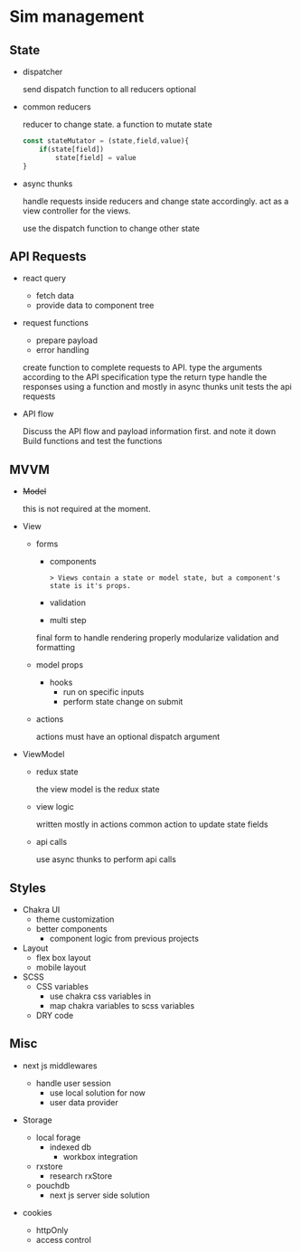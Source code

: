 # Sim management
  
## State
- dispatcher  

	send dispatch function to all reducers optional
	
- common reducers

	reducer to change state. a function to mutate state
	```js
	const stateMutator = (state,field,value){
		if(state[field])
			state[field] = value
	}
	```
	
- async thunks

	handle requests inside reducers and change state accordingly.
	act as a view controller for the views.
	
	use the dispatch function to change other state
	
## API Requests
- react query
	- fetch data
	- provide data to component tree
		
- request functions
	- prepare payload
	- error handling
	
	create function to complete requests to API. 
	type the arguments according to the API specification
	type the return type
	handle the responses using a function and mostly in async thunks
	unit tests the api requests
	
- API flow
	
	Discuss the API flow and payload information first. and note it down
	Build functions and test the functions

## MVVM
- ~~Model~~ 

	this is not required at the moment. 
- View
	- forms
		- components
			
			  > Views contain a state or model state, but a component's state is it's props. 
		- validation
		- multi step
		
		final form to handle rendering 
		properly modularize validation and formatting
		
	- model props
		- hooks
			- run on specific inputs
			- perform state change on submit
		
	- actions
	
		actions must have an optional dispatch argument
		
- ViewModel
	- redux state
		
		the view model is the redux state
		
	- view logic

		written mostly in actions
		common action to update state fields
		
	- api calls
		
		use async thunks to perform api calls
		
## Styles
- Chakra UI
	- theme customization
	- better components
		- component logic from previous projects
- Layout
	- flex box layout
	- mobile layout
- SCSS
	 - CSS variables
		- use chakra css variables in 
		- map chakra variables to scss variables
	- DRY code
	
## Misc
- next js middlewares
	- handle user session
		- use local solution for now
		- user data provider
		
- Storage 
	- local forage
		- indexed db
			- workbox integration
	- rxstore
		- research rxStore	
	- pouchdb
		- next js server side solution
- cookies
	- httpOnly
	- access control



 


